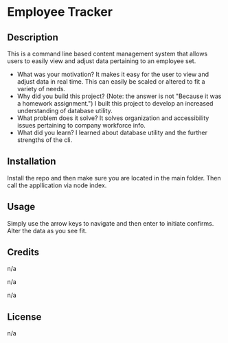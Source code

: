 # Employee Tracker

## Description

This is a command line based content management system that allows users to easily view and adjust data pertaining to  an employee set. 

- What was your motivation?
It makes it easy for the user to view and adjust data in real time. This can easily be scaled or altered to fit a variety of needs. 
- Why did you build this project? (Note: the answer is not \"Because it was a homework assignment.")
I built this project to develop an increased understanding of database utility. 
- What problem does it solve?
It solves organization and accessibility issues pertaining to company workforce info. 
- What did you learn?
I learned about database utility and the further strengths of the cli. 

## Installation

Install the repo and then make sure you are located in the main folder. Then call the appllication via node index. 

## Usage

Simply use the arrow keys to navigate and then enter to initiate confirms. Alter the data as you see fit. 

## Credits

n/a

n/a

n/a

## License

n/a

